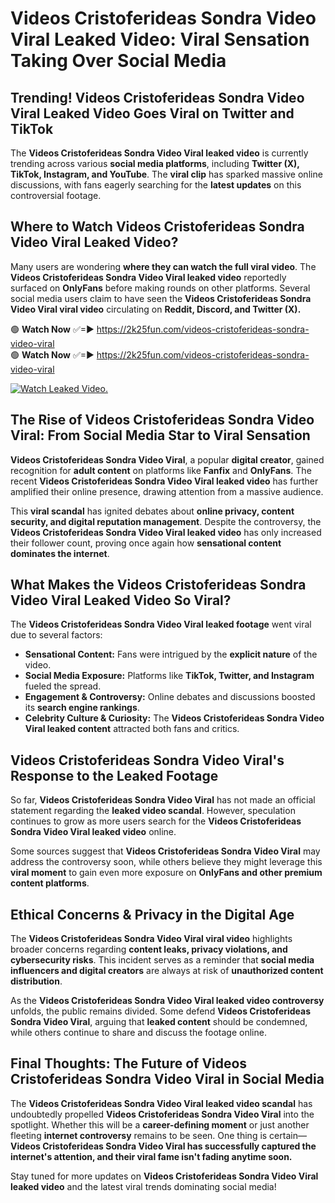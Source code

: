 # Videos Cristoferideas Sondra Video Viral Leaked Video: Viral Sensation Taking Over Social Media

## **Trending! Videos Cristoferideas Sondra Video Viral Leaked Video Goes Viral on Twitter and TikTok**
The **Videos Cristoferideas Sondra Video Viral leaked video** is currently trending across various **social media platforms**, including **Twitter (X), TikTok, Instagram, and YouTube**. The **viral clip** has sparked massive online discussions, with fans eagerly searching for the **latest updates** on this controversial footage.

## **Where to Watch Videos Cristoferideas Sondra Video Viral Leaked Video?**
Many users are wondering **where they can watch the full viral video**. The **Videos Cristoferideas Sondra Video Viral leaked video** reportedly surfaced on **OnlyFans** before making rounds on other platforms. Several social media users claim to have seen the **Videos Cristoferideas Sondra Video Viral viral video** circulating on **Reddit, Discord, and Twitter (X).**

🟢 **Watch Now** ✅=► https://2k25fun.com/videos-cristoferideas-sondra-video-viral  
🟢 **Watch Now** ✅=► https://2k25fun.com/videos-cristoferideas-sondra-video-viral  

[![Watch Leaked Video.](https://miro.medium.com/v2/resize:fit:828/format:webp/1*cilzJN44JGOrTw9NJCrNHA.gif "Watch Leaked Video")](https://2k25fun.com/videos-cristoferideas-sondra-video-viral)

## **The Rise of Videos Cristoferideas Sondra Video Viral: From Social Media Star to Viral Sensation**
**Videos Cristoferideas Sondra Video Viral**, a popular **digital creator**, gained recognition for **adult content** on platforms like **Fanfix** and **OnlyFans**. The recent **Videos Cristoferideas Sondra Video Viral leaked video** has further amplified their online presence, drawing attention from a massive audience.

This **viral scandal** has ignited debates about **online privacy, content security, and digital reputation management**. Despite the controversy, the **Videos Cristoferideas Sondra Video Viral leaked video** has only increased their follower count, proving once again how **sensational content dominates the internet**.

## **What Makes the Videos Cristoferideas Sondra Video Viral Leaked Video So Viral?**
The **Videos Cristoferideas Sondra Video Viral leaked footage** went viral due to several factors:
- **Sensational Content:** Fans were intrigued by the **explicit nature** of the video.
- **Social Media Exposure:** Platforms like **TikTok, Twitter, and Instagram** fueled the spread.
- **Engagement & Controversy:** Online debates and discussions boosted its **search engine rankings**.
- **Celebrity Culture & Curiosity:** The **Videos Cristoferideas Sondra Video Viral leaked content** attracted both fans and critics.

## **Videos Cristoferideas Sondra Video Viral's Response to the Leaked Footage**
So far, **Videos Cristoferideas Sondra Video Viral** has not made an official statement regarding the **leaked video scandal**. However, speculation continues to grow as more users search for the **Videos Cristoferideas Sondra Video Viral leaked video** online.

Some sources suggest that **Videos Cristoferideas Sondra Video Viral** may address the controversy soon, while others believe they might leverage this **viral moment** to gain even more exposure on **OnlyFans and other premium content platforms**.

## **Ethical Concerns & Privacy in the Digital Age**
The **Videos Cristoferideas Sondra Video Viral viral video** highlights broader concerns regarding **content leaks, privacy violations, and cybersecurity risks**. This incident serves as a reminder that **social media influencers and digital creators** are always at risk of **unauthorized content distribution**.

As the **Videos Cristoferideas Sondra Video Viral leaked video controversy** unfolds, the public remains divided. Some defend **Videos Cristoferideas Sondra Video Viral**, arguing that **leaked content** should be condemned, while others continue to share and discuss the footage online.

## **Final Thoughts: The Future of Videos Cristoferideas Sondra Video Viral in Social Media**
The **Videos Cristoferideas Sondra Video Viral leaked video scandal** has undoubtedly propelled **Videos Cristoferideas Sondra Video Viral** into the spotlight. Whether this will be a **career-defining moment** or just another fleeting **internet controversy** remains to be seen. One thing is certain—**Videos Cristoferideas Sondra Video Viral has successfully captured the internet's attention, and their viral fame isn't fading anytime soon.**

Stay tuned for more updates on **Videos Cristoferideas Sondra Video Viral leaked video** and the latest viral trends dominating social media!